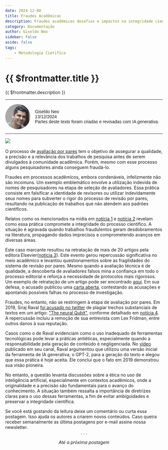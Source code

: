 ```yaml
---
date: 2024-12-08
title: Fraudes Acadêmicas
description: Fraudes acadêmicas desafios e impactos na integridade científica
category: Documentação
author: Giseldo Neo
sidebar: false
aside: false
tags: 
    - Metodologia Cietífica
---
```


# {{ $frontmatter.title }}

{{ $frontmatter.description }}

  <style>
    .profile {
      display: flex;
      align-items: center;
      gap: 15px;
      font-family: Arial, sans-serif;
    }
    .profile img {
      border-radius: 50%;
      width: 80px; /* Adjust size as needed */
      height: 80px; /* Adjust size as needed */
    }
    .profile-details {
      font-size: 14px;
    }
    .profile-details p {
      margin: 0;
    }
  </style>

  <hr class="solid">
  <div class="profile">
    <img src="./giseldo.png" alt="Profile Picture" />
    <div class="profile-details">
      <p>Giseldo Neo</p>
      <p>13/12/2024</p>
      <p>Partes deste texto foram criadas e revisadas com IA generativa.</p>
    </div>
  </div>
  <hr class="solid">

![](./2024-12-13-fraudes-acadêmicas/fraudecapa.webp)

O processo de [avaliação por pares](./2024-12-08-avaliacao-por-pares) tem o objetivo de assegurar a qualidade, a precisão e a relevância dos trabalhos de pesquisa antes de serem divulgados à comunidade acadêmica. Porém, mesmo com esse processo alguns pesquisadores ainda conseguem fraudá-lo.

Fraudes em processos acadêmicos, embora condenáveis, infelizmente não são incomuns. Um exemplo emblemático envolve a utilização indevida de nomes de pesquisadores na etapa de seleção de avaliadores. Essa prática consiste em falsificar a identidade de revisores ou utilizar indevidamente seus nomes para subverter o rigor do processo de revisão por pares, resultando na publicação de trabalhos que não atendem aos padrões científicos.

Relatos como os mencionados na mídia em [notícia 1](https://www.metropoles.com/brasil/cientista-acusado-fraudar-estudos) e [notícia 2](https://www.terra.com.br/noticias/educacao/cientista-brasileiro-tem-mais-de-30-estudos-cancelados-apos-suspeita-de-fraude,63fd9e00191e726e01125338931fb7e5ald1xr0d.html#) revelam como essa prática compromete a integridade do processo científico. A situação é agravada quando trabalhos fraudulentos geram desdobramentos na literatura, propagando dados imprecisos e comprometendo avanços em diversas áreas.

Este caso marcante resultou na retratação de mais de 20 artigos pela editora Elsevier([notícia 3](https://www.science.org/content/article/it-felt-very-icky-scientist-s-name-was-used-write-fake-peer-reviews)). Este evento gerou repercussão significativa no meio acadêmico e levantou questionamentos sobre as fragilidades do sistema de revisão por pares. Mesmo quando a avaliação técnica é de qualidade, a descoberta de avaliadores falsos mina a confiança em todo o processo editorial e reforça a necessidade de protocolos mais rigorosos. Um exemplo de retratação de um artigo pode ser encontrado [aqui](https://www.sciencedirect.com/science/article/pii/S0048969724079749?via%3Dihub). Em sua defesa, o acusado publicou uma [carta aberta](https://ddcdb2d2-ff28-4), contestando as acusações e apontando possíveis falhas no processo de investigação.

Fraudes, no entanto, não se restringem à etapa de avaliação por pares. Em 2019, Siraj Raval [foi acusado no twitter](https://x.com/AndrewM_Webb/status/1183150368945049605) de plagiar trechos substanciais de textos em um artigo: ["The neural Qubit"](https://github.com/rajaramkuberan/The-Neural-Qubit/blob/master/The%20Neural%20Qubit.pdf), conforme detalhado em [notícia 4](https://www.plagiarismtoday.com/2019/10/16/why-siraj-ravals-plagiarism-is-the-future-of-plagiarism/). A repercussão incluiu a remoção de sua entrevista com Lex Fridman, entre outros danos à sua reputação.

Casos como o de Raval evidenciam como o uso inadequado de ferramentas tecnológicas pode levar a práticas antiéticas, especialmente quando a responsabilidade pela geração de conteúdo é negligenciada. No [vídeo](https://www.youtube.com/watch?v=954jL8dIPi0) publicado em seu canal, Raval argumentou que utilizou uma versão inicial da ferramenta de IA generativa, o GPT-2, para a geração do texto e alegou que essa prática é hoje aceita. Ele conclui que o fato em 2019 demonstrou sua visão pioneira.

No entanto, a questão levanta discussões sobre a ética no uso de inteligência artificial, especialmente em contextos acadêmicos, onde a originalidade e a precisão são fundamentais para o avanço do conhecimento. A situação também ressalta a importância de diretrizes claras para o uso dessas ferramentas, a fim de evitar ambiguidades e preservar a integridade científica.


<div class="custom-layout">
  Se você está gostando da leitura deixe um comentário ou curta essa postagem. Isso ajuda os autores a criarem novos conteúdos. Caso queira receber semanalmente as última postagens por e-mail assine nossa newsletter.
</div>


<div class="custom-layout">
<SimpleNewsletter />  
</div>

<center>. . .</center>

_<center>Até a próxima postagem</center>_
